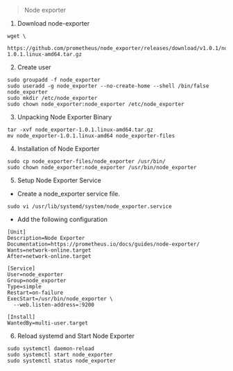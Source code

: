 >Node exporter

1. Download node-exporter
```
wget \
  https://github.com/prometheus/node_exporter/releases/download/v1.0.1/node_exporter-1.0.1.linux-amd64.tar.gz
```
2. Create user 
```
sudo groupadd -f node_exporter
sudo useradd -g node_exporter --no-create-home --shell /bin/false node_exporter
sudo mkdir /etc/node_exporter
sudo chown node_exporter:node_exporter /etc/node_exporter
```
3. Unpacking Node Exporter Binary
```
tar -xvf node_exporter-1.0.1.linux-amd64.tar.gz
mv node_exporter-1.0.1.linux-amd64 node_exporter-files
```
4. Installation of Node Exporter
```
sudo cp node_exporter-files/node_exporter /usr/bin/
sudo chown node_exporter:node_exporter /usr/bin/node_exporter
```
5. Setup Node Exporter Service
- Create a node_exporter service file.
```
sudo vi /usr/lib/systemd/system/node_exporter.service
```
- Add the following configuration
```
[Unit]
Description=Node Exporter
Documentation=https://prometheus.io/docs/guides/node-exporter/
Wants=network-online.target
After=network-online.target

[Service]
User=node_exporter
Group=node_exporter
Type=simple
Restart=on-failure
ExecStart=/usr/bin/node_exporter \
  --web.listen-address=:9200

[Install]
WantedBy=multi-user.target
```
6. Reload systemd and Start Node Exporter
```
sudo systemctl daemon-reload
sudo systemctl start node_exporter
sudo systemctl status node_exporter
```

